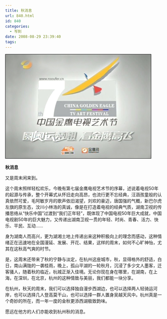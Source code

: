 ```yaml
---
title: 秋消息
url: 840.html
id: 840
categories:
  - 写到
date: 2008-08-29 23:39:40
tags:
---
```


![](/images/attachments/month_0808/d200883003953.jpg)  

**秋消息**

  
又是周末闲来到。  
  
这个周末照样轻松欢乐，今晚有第七届金鹰电视艺术节的序幕，述说着电视50年的起源与传承，整个开幕式从怀旧走向高昂，也流行更不忘经典，汪涵孩童般的认真依然可爱，毛阿敏岁月的歌声依旧渴望，刘欢的豪迈，唐国强的气概，新巴尔虎左旗的原生态，汶川小林浩的真诚，像是在打造着电视的经典气质，湖南卫视的传播思络从“快乐中国”过渡到“我们正年轻”，既体现了中国电视50年巨大成就，中国电视剧50年的巨大魅力，又传递出湖南卫视一贯的年轻、时尚、青春、活力、快乐、平民、互动……  
  
身为湖南人而高兴，更为湖湘土地上传递出来这种积极向上的理念而感动，这种情绪正在迅速地在全国漫延、发展、开花、结果，这样的周末，如何不心旷神怡，尤其在这秋高气爽的时节。  
  
是，这周末还带来了秋的宁静与淡定，在杭州这座城市，秋，显得格外的舒适，白日，南山满陇的一袭桂雨，晚上，孤山平湖的一轮秋月，沉浸了多少文人墨客，迁客骚人，随着秋的临近，杭城正渐入佳境。无论你现在身在哪里，在湖南，在上海，在深圳，在北京，杭州的这种情致与美丽，我们都能一块分享。  
  
在杭州，秋天的周末，我们可以选择独自漫步西湖边，也可以选择两人轻骑运河岸，也可以选择几人登高莫干山，也可以选择一群人置身吴越天风中。杭州真是一个奇妙的所在，而一年一度的金秋更添西湖极致韵味。  
  
愿远在他方的人们亦能收到杭州秋的消息。